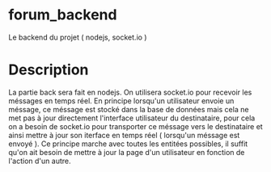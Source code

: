 # forum_backend
Le backend du projet ( nodejs, socket.io )

# Description

La partie back sera fait en nodejs.
On utilisera socket.io pour recevoir les méssages en temps réel. En principe lorsqu'un utilisateur envoie un méssage, ce méssage est stocké dans la base de données mais cela ne met pas à jour directement l'interface utilisateur du destinataire, pour cela on a besoin de socket.io pour transporter ce méssage vers le destinataire et ainsi mettre à jour son iterface en temps réel ( lorsqu'un méssage est envoyé ).
Ce principe marche avec toutes les entitées possibles, il suffit qu'on ait besoin de mettre à jour la page d'un utilisateur en fonction de l'action d'un autre.

